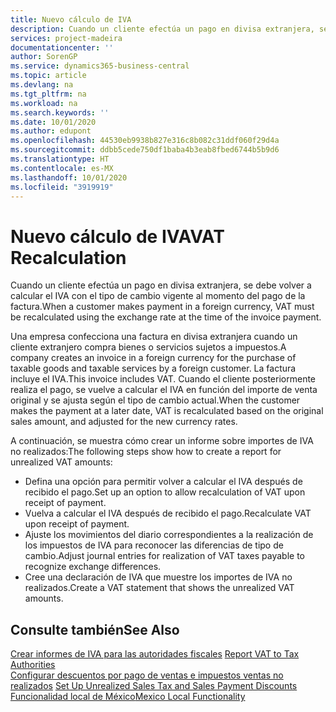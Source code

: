 ```yaml
---
title: Nuevo cálculo de IVA
description: Cuando un cliente efectúa un pago en divisa extranjera, se debe volver a calcular el IVA con el tipo de cambio vigente al momento del pago de la factura.
services: project-madeira
documentationcenter: ''
author: SorenGP
ms.service: dynamics365-business-central
ms.topic: article
ms.devlang: na
ms.tgt_pltfrm: na
ms.workload: na
ms.search.keywords: ''
ms.date: 10/01/2020
ms.author: edupont
ms.openlocfilehash: 44530eb9938b827e316c8b082c31ddf060f29d4a
ms.sourcegitcommit: ddbb5cede750df1baba4b3eab8fbed6744b5b9d6
ms.translationtype: HT
ms.contentlocale: es-MX
ms.lasthandoff: 10/01/2020
ms.locfileid: "3919919"
---
```

# <a name="vat-recalculation"></a><span data-ttu-id="9865f-103">Nuevo cálculo de IVA</span><span class="sxs-lookup"><span data-stu-id="9865f-103">VAT Recalculation</span></span>
<span data-ttu-id="9865f-104">Cuando un cliente efectúa un pago en divisa extranjera, se debe volver a calcular el IVA con el tipo de cambio vigente al momento del pago de la factura.</span><span class="sxs-lookup"><span data-stu-id="9865f-104">When a customer makes payment in a foreign currency, VAT must be recalculated using the exchange rate at the time of the invoice payment.</span></span>  

<span data-ttu-id="9865f-105">Una empresa confecciona una factura en divisa extranjera cuando un cliente extranjero compra bienes o servicios sujetos a impuestos.</span><span class="sxs-lookup"><span data-stu-id="9865f-105">A company creates an invoice in a foreign currency for the purchase of taxable goods and taxable services by a foreign customer.</span></span> <span data-ttu-id="9865f-106">La factura incluye el IVA.</span><span class="sxs-lookup"><span data-stu-id="9865f-106">This invoice includes VAT.</span></span> <span data-ttu-id="9865f-107">Cuando el cliente posteriormente realiza el pago, se vuelve a calcular el IVA en función del importe de venta original y se ajusta según el tipo de cambio actual.</span><span class="sxs-lookup"><span data-stu-id="9865f-107">When the customer makes the payment at a later date, VAT is recalculated based on the original sales amount, and adjusted for the new currency rates.</span></span>  

<span data-ttu-id="9865f-108">A continuación, se muestra cómo crear un informe sobre importes de IVA no realizados:</span><span class="sxs-lookup"><span data-stu-id="9865f-108">The following steps show how to create a report for unrealized VAT amounts:</span></span>  

- <span data-ttu-id="9865f-109">Defina una opción para permitir volver a calcular el IVA después de recibido el pago.</span><span class="sxs-lookup"><span data-stu-id="9865f-109">Set up an option to allow recalculation of VAT upon receipt of payment.</span></span>  
- <span data-ttu-id="9865f-110">Vuelva a calcular el IVA después de recibido el pago.</span><span class="sxs-lookup"><span data-stu-id="9865f-110">Recalculate VAT upon receipt of payment.</span></span>  
- <span data-ttu-id="9865f-111">Ajuste los movimientos del diario correspondientes a la realización de los impuestos de IVA para reconocer las diferencias de tipo de cambio.</span><span class="sxs-lookup"><span data-stu-id="9865f-111">Adjust journal entries for realization of VAT taxes payable to recognize exchange differences.</span></span>  
- <span data-ttu-id="9865f-112">Cree una declaración de IVA que muestre los importes de IVA no realizados.</span><span class="sxs-lookup"><span data-stu-id="9865f-112">Create a VAT statement that shows the unrealized VAT amounts.</span></span>

## <a name="see-also"></a><span data-ttu-id="9865f-113">Consulte también</span><span class="sxs-lookup"><span data-stu-id="9865f-113">See Also</span></span>  
 <span data-ttu-id="9865f-114">[Crear informes de IVA para las autoridades fiscales](../../finance-how-report-vat.md) </span><span class="sxs-lookup"><span data-stu-id="9865f-114">[Report VAT to Tax Authorities](../../finance-how-report-vat.md) </span></span>  
 <span data-ttu-id="9865f-115">[Configurar descuentos por pago de ventas e impuestos ventas no realizados](how-to-set-up-unrealized-sales-tax-and-sales-payment-discounts.md) </span><span class="sxs-lookup"><span data-stu-id="9865f-115">[Set Up Unrealized Sales Tax and Sales Payment Discounts](how-to-set-up-unrealized-sales-tax-and-sales-payment-discounts.md) </span></span>  
 [<span data-ttu-id="9865f-116">Funcionalidad local de México</span><span class="sxs-lookup"><span data-stu-id="9865f-116">Mexico Local Functionality</span></span>](mexico-local-functionality.md)
